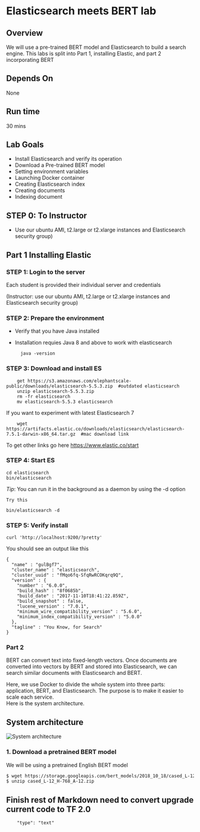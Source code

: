 # Elasticsearch meets BERT lab

## Overview
We will use a pre-trained BERT model and Elasticsearch to build a search engine.
This labs is split into Part 1, installing Elastic, and part 2 incorporating BERT  

## Depends On
None

## Run time
30 mins

## Lab Goals

* Install Elasticsearch and verify its operation
* Download a Pre-trained BERT model
* Setting environment variables
* Launching Docker container
* Creating Elasticsearch index
* Creating documents
* Indexing document

## STEP 0: To Instructor

* Use our ubuntu AMI, t2.large or t2.xlarge instances and Elasticsearch security group)

## Part 1 Installing Elastic

### STEP 1: Login to the server
 
Each student is provided their individual server and credentials

(Instructor: use our ubuntu AMI, t2.large or t2.xlarge instances and Elasticsearch security group)

### STEP 2: Prepare the environment

* Verify that you have Java installed  
* Installation requies Java 8 and above to work with elasticsearch 

        java -version
    

### STEP 3: Download and install ES

        get https://s3.amazonaws.com/elephantscale-public/downloads/elasticsearch-5.5.3.zip  #outdated elasticsearch
        unzip elasticsearch-5.5.3.zip
        rm -fr elasticsearch
        mv elasticsearch-5.5.3 elasticsearch

If you want to experiment with latest Elasticsearch 7
    
        wget https://artifacts.elastic.co/downloads/elasticsearch/elasticsearch-7.5.1-darwin-x86_64.tar.gz  #mac download link 

To get other links go here https://www.elastic.co/start 

### STEP 4: Start ES

    cd elasticsearch
    bin/elasticsearch 
    
_Tip_: You can run it in the background as a daemon by using the -d option

    Try this
    
    bin/elasticsearch -d
    
### STEP 5: Verify install

    curl 'http://localhost:9200/?pretty'
    
You should see an output like this

    {
      "name" : "gulBgf7",
      "cluster_name" : "elasticsearch",
      "cluster_uuid" : "fMqo6fq-SfqRwRCOKqrq9Q",
      "version" : {
        "number" : "6.0.0",
        "build_hash" : "8f0685b",
        "build_date" : "2017-11-10T18:41:22.859Z",
        "build_snapshot" : false,
        "lucene_version" : "7.0.1",
        "minimum_wire_compatibility_version" : "5.6.0",
        "minimum_index_compatibility_version" : "5.0.0"
      },
      "tagline" : "You Know, for Search"
    }

### Part 2

BERT can convert text into fixed-length vectors.  Once documents are converted into vectors by BERT and stored into Elasticsearch, we can search similar documents with Elasticsearch and BERT.   

Here, we use Docker to divide the whole system into three parts: application, BERT, and Elasticsearch. The purpose is to make it easier to scale each service.  
Here is the system architecture.  

## System architecture

![System architecture](../docs/architecture.png)

### 1. Download a pretrained BERT model

We will be using a pretrained English BERT model

```bash
$ wget https://storage.googleapis.com/bert_models/2018_10_18/cased_L-12_H-768_A-12.zip
$ unzip cased_L-12_H-768_A-12.zip
```
## Finish rest of Markdown need to convert upgrade current code to TF 2.0


        "type": "text"
